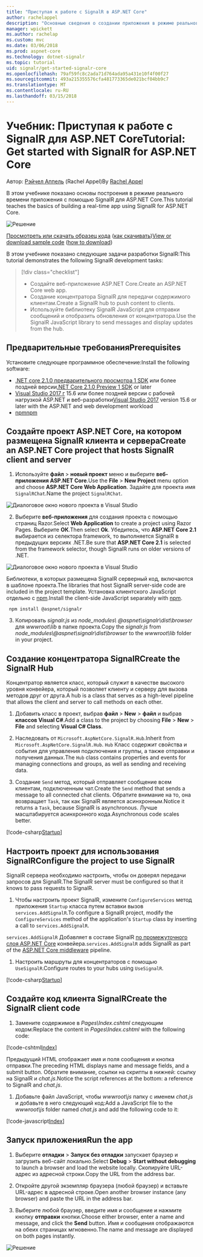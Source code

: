 ```yaml
---
title: "Приступая к работе с SignalR в ASP.NET Core"
author: rachelappel
description: "Основные сведения о создании приложения в режиме реального времени с помощью SignalR для ASP.NET Core."
manager: wpickett
ms.author: rachelap
ms.custom: mvc
ms.date: 03/06/2018
ms.prod: aspnet-core
ms.technology: dotnet-signalr
ms.topic: tutorial
uid: signalr/get-started-signalr-core
ms.openlocfilehash: 79af59fc8c2ada71d764ada95a431e10f4f00f27
ms.sourcegitcommit: 493a215355576cfa481773365de021bcf04bb9c7
ms.translationtype: MT
ms.contentlocale: ru-RU
ms.lasthandoff: 03/15/2018
---
```

# <a name="tutorial-get-started-with-signalr-for-aspnet-core"></a><span data-ttu-id="f62e2-103">Учебник: Приступая к работе с SignalR для ASP.NET Core</span><span class="sxs-lookup"><span data-stu-id="f62e2-103">Tutorial: Get started with SignalR for ASP.NET Core</span></span>

<span data-ttu-id="f62e2-104">Автор: [Рэйчел Аппель](https://twitter.com/rachelappel) (Rachel Appel)</span><span class="sxs-lookup"><span data-stu-id="f62e2-104">By [Rachel Appel](https://twitter.com/rachelappel)</span></span>

<span data-ttu-id="f62e2-105">В этом учебнике показано основы построения в режиме реального времени приложения с помощью SignalR для ASP.NET Core.</span><span class="sxs-lookup"><span data-stu-id="f62e2-105">This tutorial teaches the basics of building a real-time app using SignalR for ASP.NET Core.</span></span>

   ![Решение](get-started-signalr-core/_static/signalr-get-started-finished.png)

<span data-ttu-id="f62e2-107">[Просмотреть или скачать образец кода](https://github.com/aspnet/Docs/tree/master/aspnetcore/signalr/get-started-signalr-core/sample/) ([как скачивать](xref:tutorials/index#how-to-download-a-sample))</span><span class="sxs-lookup"><span data-stu-id="f62e2-107">[View or download sample code](https://github.com/aspnet/Docs/tree/master/aspnetcore/signalr/get-started-signalr-core/sample/) ([how to download](xref:tutorials/index#how-to-download-a-sample))</span></span>

<span data-ttu-id="f62e2-108">В этом учебнике показано следующие задачи разработки SignalR:</span><span class="sxs-lookup"><span data-stu-id="f62e2-108">This tutorial demonstrates the following SignalR development tasks:</span></span>

> [!div class="checklist"]
> * <span data-ttu-id="f62e2-109">Создайте веб-приложение ASP.NET Core.</span><span class="sxs-lookup"><span data-stu-id="f62e2-109">Create an ASP.NET Core web app.</span></span>
> * <span data-ttu-id="f62e2-110">Создание концентратора SignalR для передачи содержимого клиентам.</span><span class="sxs-lookup"><span data-stu-id="f62e2-110">Create a SignalR hub to push content to clients.</span></span>
> * <span data-ttu-id="f62e2-111">Используйте библиотеку SignalR JavaScript для отправки сообщений и отобразить обновления от концентратора.</span><span class="sxs-lookup"><span data-stu-id="f62e2-111">Use the SignalR JavaScript library to send messages and display updates from the hub.</span></span>

## <a name="prerequisites"></a><span data-ttu-id="f62e2-112">Предварительные требования</span><span class="sxs-lookup"><span data-stu-id="f62e2-112">Prerequisites</span></span>

<span data-ttu-id="f62e2-113">Установите следующее программное обеспечение:</span><span class="sxs-lookup"><span data-stu-id="f62e2-113">Install the following software:</span></span>

* <span data-ttu-id="f62e2-114">[.NET core 2.1.0 предварительного просмотра 1 SDK](https://www.microsoft.com/net/download/dotnet-core/sdk-2.1.300-preview1) или более поздней версии</span><span class="sxs-lookup"><span data-stu-id="f62e2-114">[.NET Core 2.1.0 Preview 1 SDK](https://www.microsoft.com/net/download/dotnet-core/sdk-2.1.300-preview1) or later</span></span>
* <span data-ttu-id="f62e2-115">[Visual Studio 2017 г](https://www.visualstudio.com/downloads/) 15.6 или более поздней версии с рабочей нагрузкой ASP.NET и веб-разработки</span><span class="sxs-lookup"><span data-stu-id="f62e2-115">[Visual Studio 2017](https://www.visualstudio.com/downloads/) version 15.6 or later with the ASP.NET and web development workload</span></span>
* [<span data-ttu-id="f62e2-116">npm</span><span class="sxs-lookup"><span data-stu-id="f62e2-116">npm</span></span>](https://www.npmjs.com/get-npm)

## <a name="create-an-aspnet-core-project-that-hosts-signalr-client-and-server"></a><span data-ttu-id="f62e2-117">Создайте проект ASP.NET Core, на котором размещена SignalR клиента и сервера</span><span class="sxs-lookup"><span data-stu-id="f62e2-117">Create an ASP.NET Core project that hosts SignalR client and server</span></span>

1. <span data-ttu-id="f62e2-118">Используйте **файл** > **новый проект** меню и выберите **веб-приложения ASP.NET Core**.</span><span class="sxs-lookup"><span data-stu-id="f62e2-118">Use the **File** > **New Project** menu option and choose **ASP.NET Core Web Application**.</span></span> <span data-ttu-id="f62e2-119">Задайте для проекта имя `SignalRChat`.</span><span class="sxs-lookup"><span data-stu-id="f62e2-119">Name the project `SignalRChat`.</span></span>

  ![Диалоговое окно нового проекта в Visual Studio](get-started-signalr-core/_static/signalr-new-project-dialog.png)

2. <span data-ttu-id="f62e2-121">Выберите **веб-приложения** для создания проекта с помощью страниц Razor.</span><span class="sxs-lookup"><span data-stu-id="f62e2-121">Select **Web Application** to create a project using Razor Pages.</span></span> <span data-ttu-id="f62e2-122">Выберите **ОК**.</span><span class="sxs-lookup"><span data-stu-id="f62e2-122">Then select **Ok**.</span></span> <span data-ttu-id="f62e2-123">Убедитесь, что **ASP.NET Core 2.1** выбирается из селектора framework, то выполняется SignalR в предыдущих версиях .NET.</span><span class="sxs-lookup"><span data-stu-id="f62e2-123">Be sure that **ASP.NET Core 2.1** is selected from the framework selector, though SignalR runs on older versions of .NET.</span></span>

  ![Диалоговое окно нового проекта в Visual Studio](get-started-signalr-core/_static/signalr-new-project-choose-type.png)

  <span data-ttu-id="f62e2-125">Библиотеки, в которых размещена SignalR серверный код, включаются в шаблоне проекта.</span><span class="sxs-lookup"><span data-stu-id="f62e2-125">The libraries that host SignalR server-side code are included in the project template.</span></span> <span data-ttu-id="f62e2-126">Установка клиентского JavaScript отдельно с [npm](https://www.npmjs.com/).</span><span class="sxs-lookup"><span data-stu-id="f62e2-126">Install the client-side JavaScript separately with [npm](https://www.npmjs.com/).</span></span>

  ```console
   npm install @aspnet/signalr
  ```

3. <span data-ttu-id="f62e2-127">Копировать *signalr.js* из *node_modules\\ @aspnet\signalr\dist\browser*  для *wwwroot\lib* в папке проекта.</span><span class="sxs-lookup"><span data-stu-id="f62e2-127">Copy the *signalr.js* from *node_modules\\@aspnet\signalr\dist\browser* to the *wwwroot\lib* folder in your project.</span></span>

## <a name="create-the-signalr-hub"></a><span data-ttu-id="f62e2-128">Создание концентратора SignalR</span><span class="sxs-lookup"><span data-stu-id="f62e2-128">Create the SignalR Hub</span></span>

<span data-ttu-id="f62e2-129">Концентратор является класс, который служит в качестве высокого уровня конвейера, который позволяет клиенту и серверу для вызова методов друг от друга.</span><span class="sxs-lookup"><span data-stu-id="f62e2-129">A hub is a class that serves as a high-level pipeline that allows the client and server to call methods on each other.</span></span>

1. <span data-ttu-id="f62e2-130">Добавить класс в проект, выбрав **файл** > **New** > **файл** и выбрав **классов Visual C#**.</span><span class="sxs-lookup"><span data-stu-id="f62e2-130">Add a class to the project by choosing **File** > **New** > **File** and selecting **Visual C# Class**.</span></span> 

1. <span data-ttu-id="f62e2-131">Наследовать от `Microsoft.AspNetCore.SignalR.Hub`.</span><span class="sxs-lookup"><span data-stu-id="f62e2-131">Inherit from `Microsoft.AspNetCore.SignalR.Hub`.</span></span> <span data-ttu-id="f62e2-132">`Hub` Класс содержит свойства и события для управления подключения и группы, а также отправки и получения данных.</span><span class="sxs-lookup"><span data-stu-id="f62e2-132">The `Hub` class contains properties and events for managing connections and groups, as well as sending and receiving data.</span></span>

1. <span data-ttu-id="f62e2-133">Создание `Send` метод, который отправляет сообщение всем клиентам, подключенным чат.</span><span class="sxs-lookup"><span data-stu-id="f62e2-133">Create the `Send` method that sends a message to all connected chat clients.</span></span> <span data-ttu-id="f62e2-134">Обратите внимание на то, она возвращает `Task`, так как SignalR является асинхронным.</span><span class="sxs-lookup"><span data-stu-id="f62e2-134">Notice it returns a `Task`, because SignalR is asynchronous.</span></span> <span data-ttu-id="f62e2-135">Лучше масштабируется асинхронного кода.</span><span class="sxs-lookup"><span data-stu-id="f62e2-135">Asynchronous code scales better.</span></span>

  [!code-csharp[Startup](get-started-signalr-core/sample/Hubs/ChatHub.cs?range=7-14)]

## <a name="configure-the-project-to-use-signalr"></a><span data-ttu-id="f62e2-136">Настроить проект для использования SignalR</span><span class="sxs-lookup"><span data-stu-id="f62e2-136">Configure the project to use SignalR</span></span>

<span data-ttu-id="f62e2-137">SignalR сервера необходимо настроить, чтобы он доверял передачи запросов для SignalR.</span><span class="sxs-lookup"><span data-stu-id="f62e2-137">The SignalR server must be configured so that it knows to pass requests to SignalR.</span></span>

1. <span data-ttu-id="f62e2-138">Чтобы настроить проект SignalR, измените `ConfigureServices` метод приложения `Startup` класса путем вставки вызов `services.AddSignalR`.</span><span class="sxs-lookup"><span data-stu-id="f62e2-138">To configure a SignalR project, modify the `ConfigureServices` method of the application's `Startup` class by inserting a call to `services.AddSignalR`.</span></span>

  <span data-ttu-id="f62e2-139">`services.AddSignalR` Добавляет в составе SignalR [по промежуточного слоя ASP.NET Core](xref:fundamentals/middleware/index) конвейера.</span><span class="sxs-lookup"><span data-stu-id="f62e2-139">`services.AddSignalR` adds SignalR as part of the [ASP.NET Core middleware](xref:fundamentals/middleware/index) pipeline.</span></span>

1. <span data-ttu-id="f62e2-140">Настроить маршруты для концентраторов с помощью `UseSignalR`.</span><span class="sxs-lookup"><span data-stu-id="f62e2-140">Configure routes to your hubs using `UseSignalR`.</span></span>

  [!code-csharp[Startup](get-started-signalr-core/sample/Startup.cs?highlight=22,40-43)]

## <a name="create-the-signalr-client-code"></a><span data-ttu-id="f62e2-141">Создайте код клиента SignalR</span><span class="sxs-lookup"><span data-stu-id="f62e2-141">Create the SignalR client code</span></span>

1. <span data-ttu-id="f62e2-142">Замените содержимое в *Pages\Index.cshtml* следующим кодом:</span><span class="sxs-lookup"><span data-stu-id="f62e2-142">Replace the content in *Pages\Index.cshtml* with the following code:</span></span>

  [!code-cshtml[Index](get-started-signalr-core/sample/Pages/Index.cshtml)]

  <span data-ttu-id="f62e2-143">Предыдущий HTML отображает имя и поля сообщения и кнопка отправки.</span><span class="sxs-lookup"><span data-stu-id="f62e2-143">The preceding HTML displays name and message fields, and a submit button.</span></span> <span data-ttu-id="f62e2-144">Обратите внимание, ссылки на скрипты в нижней: ссылку на SignalR и *chat.js*.</span><span class="sxs-lookup"><span data-stu-id="f62e2-144">Notice the script references at the bottom: a reference to SignalR and *chat.js*.</span></span>

1. <span data-ttu-id="f62e2-145">Добавьте файл JavaScript, чтобы *wwwroot\js* папку с именем *chat.js* и добавьте в него следующий код:</span><span class="sxs-lookup"><span data-stu-id="f62e2-145">Add a JavaScript file to the *wwwroot\js* folder named *chat.js* and add the following code to it:</span></span>

  [!code-javascript[Index](get-started-signalr-core/sample/wwwroot/js/chat.js)]

## <a name="run-the-app"></a><span data-ttu-id="f62e2-146">Запуск приложения</span><span class="sxs-lookup"><span data-stu-id="f62e2-146">Run the app</span></span>

1. <span data-ttu-id="f62e2-147">Выберите **отладки** > **Запуск без отладки** запускает браузер и загрузить веб-сайт локально.</span><span class="sxs-lookup"><span data-stu-id="f62e2-147">Select **Debug** > **Start without debugging** to launch a browser and load the website locally.</span></span> <span data-ttu-id="f62e2-148">Скопируйте URL-адрес из адресной строки.</span><span class="sxs-lookup"><span data-stu-id="f62e2-148">Copy the URL from the address bar.</span></span>

1. <span data-ttu-id="f62e2-149">Откройте другой экземпляр браузера (любой браузер) и вставьте URL-адрес в адресной строке.</span><span class="sxs-lookup"><span data-stu-id="f62e2-149">Open another browser instance (any browser) and paste the URL in the address bar.</span></span>

1. <span data-ttu-id="f62e2-150">Выберите любой браузер, введите имя и сообщение и нажмите кнопку **отправки** кнопки.</span><span class="sxs-lookup"><span data-stu-id="f62e2-150">Choose either browser, enter a name and message, and click the **Send** button.</span></span> <span data-ttu-id="f62e2-151">Имя и сообщения отображаются на обеих страницах мгновенно.</span><span class="sxs-lookup"><span data-stu-id="f62e2-151">The name and message are displayed on both pages instantly.</span></span>

  ![Решение](get-started-signalr-core/_static/signalr-get-started-finished.png)
